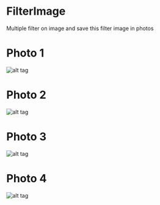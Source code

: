 # FilterImage
Multiple filter on image and save this filter image in photos

# Photo 1
![alt tag](https://github.com/RohitMishra-iOS/FilterImage/blob/master/Images/Simulator%20Screen%20Shot%20-%20iPhone%206%20-%202018-03-07%20at%2011.39.26.png)

# Photo 2
![alt tag](https://github.com/RohitMishra-iOS/FilterImage/blob/master/Images/Simulator%20Screen%20Shot%20-%20iPhone%206%20-%202018-03-07%20at%2011.39.30.png)

# Photo 3
![alt tag](https://github.com/RohitMishra-iOS/FilterImage/blob/master/Images/Simulator%20Screen%20Shot%20-%20iPhone%206%20-%202018-03-07%20at%2011.39.37.png)

# Photo 4
![alt tag](https://github.com/RohitMishra-iOS/FilterImage/blob/master/Images/Simulator%20Screen%20Shot%20-%20iPhone%206%20-%202018-03-07%20at%2011.39.49.png)

